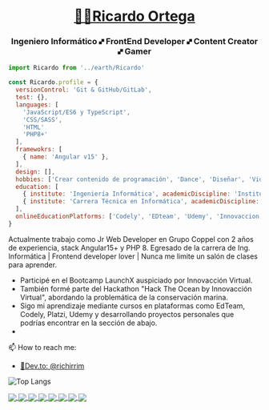 <h1 align="center"><a href="https://dev.to/richirrim" target="_blank">🍣🍣Ricardo Ortega</a></h1>
<h3 align="center">Ingeniero Informático 🙾 FrontEnd Developer 🙾 Content Creator 🙾 Gamer</h3>

```js
import Ricardo from '../earth/Ricardo'

const Ricardo.profile = {
  versionControl: 'Git & GitHub/GitLab',
  test: {},
  languages: [ 
    'JavaScript/ES6 y TypeScript',
    'CSS/SASS', 
    'HTML'
    'PHP8+'
  ],
  framewokrs: [
    { name: 'Angular v15' }, 
  ],
  design: [],
  hobbies: ['Crear contenido de programación', 'Dance', 'Diseñar', 'Videojuegos'],
  education: [
    { institute: 'Ingeniería Informática', academicDiscipline: 'Instituto tecnológico de Campeche', startDate: 'Ene. 2014', finishDate: 'Jul. 2019' }, 
    { institute: 'Carrera Técnica en Informática', academicDiscipline: 'Conalep Campeche', startDate: 'Ene. 2011', finishDate: 'Jul. 2013' }, 
  ],
  onlineEducationPlatforms: ['Codely', 'EDteam', 'Udemy', 'Innovaccion Virtual']
}
```

Actualmente trabajo como Jr Web Developer en Grupo Coppel con 2 años de experiencia, stack Angular15+ y PHP 8. Egresado de la carrera de Ing. Informática | Frontend developer lover | Nunca me limite un salón de clases para aprender. 

- Participé en el Bootcamp LaunchX auspiciado por Innovacción Virtual.
- También formé parte del Hackathon "Hack The Ocean by Innovacción Virtual", abordando la problemática de la conservación marina.
- Sigo mi aprendizaje mediante cursos en plataformas como EdTeam, Codely, Platzi, Udemy y desarrollando proyectos personales que podrías encontrar en la sección de abajo.
- 
📫 How to reach me:
- [🔵Dev.to: @richirrim](https://dev.to/richirrim)


![Top Langs](https://github-readme-stats.vercel.app/api/top-langs/?username=richirrim&layout=compact&theme=radical)


<div>
  <a href="https://github.com/richirrim/playbook" target="_blank">
    <img align="center" src="https://github-readme-stats.vercel.app/api/pin/?show_owner=richirrim&username=richirrim&repo=playbook&theme=radical" />
  </a>
  
  <a href="https://github.com/richirrim/pokedex-website" target="_blank">
    <img align="center" src="https://github-readme-stats.vercel.app/api/pin/?show_owner=richirrim&username=richirrim&repo=pokedex-website&theme=radical" />
  </a>
  
  <a href="https://github.com/richirrim/platilla-mikrotik-hotspot" target="_blank">
    <img align="center" src="https://github-readme-stats.vercel.app/api/pin/?show_owner=richirrim&username=richirrim&repo=platilla-mikrotik-hotspot&theme=radical" />
  </a>
  
  <a href="https://github.com/richirrim/vaccination-landing-page" target="_blank">
    <img align="center" src="https://github-readme-stats.vercel.app/api/pin/?show_owner=richirrim&username=richirrim&repo=vaccination-landing-page&theme=radical" />
  </a>
  
  <a href="https://github.com/richirrim/clone-edcamp" target="_blank">
    <img align="center" src="https://github-readme-stats.vercel.app/api/pin/?show_owner=richirrim&username=richirrim&repo=clone-edcamp&theme=radical" />
  </a>
  
  <a href="https://github.com/richirrim/pasteleria-double-l" target="_blank">
    <img align="center" src="https://github-readme-stats.vercel.app/api/pin/?show_owner=richirrim&username=richirrim&repo=pasteleria-double-l&theme=radical" />
  </a>
  
  <a href="https://github.com/richirrim/code_challenge" target="_blank">
    <img align="center" src="https://github-readme-stats.vercel.app/api/pin/?show_owner=richirrim&username=richirrim&repo=code_challenge&theme=radical" />
  </a>
  
   <a href="https://github.com/richirrim/fizzbuzz" target="_blank">
    <img align="center" src="https://github-readme-stats.vercel.app/api/pin/?show_owner=richirrim&username=richirrim&repo=fizzbuzz&theme=radical" />
  </a>
</div>





<!--
**richirrim/richirrim** is a ✨ _special_ ✨ repository because its `README.md` (this file) appears on your GitHub profile.

Here are some ideas to get you started:

- 🔭 I’m currently working on ...
- 🌱 I’m currently learning ...
- 👯 I’m looking to collaborate on ...
- 🤔 I’m looking for help with ...
- 💬 Ask me about ...
- 📫 How to reach me: ...
- 😄 Pronouns: ...
- ⚡ Fun fact: ...
-->
